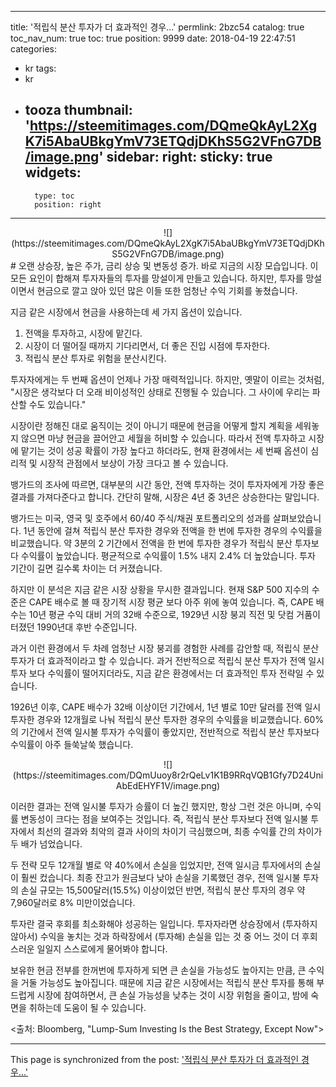 
---
title: '적립식 분산 투자가 더 효과적인 경우...'
permlink: 2bzc54
catalog: true
toc_nav_num: true
toc: true
position: 9999
date: 2018-04-19 22:47:51
categories:
- kr
tags:
- kr
- tooza
thumbnail: 'https://steemitimages.com/DQmeQkAyL2XgK7i5AbaUBkgYmV73ETQdjDKhS5G2VFnG7DB/image.png'
sidebar:
    right:
        sticky: true
widgets:
    -
        type: toc
        position: right
---


<center>
![](https://steemitimages.com/DQmeQkAyL2XgK7i5AbaUBkgYmV73ETQdjDKhS5G2VFnG7DB/image.png)
</center>
#
오랜 상승장, 높은 주가, 금리 상승 및  변동성 증가. 바로 지금의 시장 모습입니다.  이 모든 요인이 합해져 투자자들의 투자를 망설이게 만들고 있습니다.  하지만, 투자를 망설이면서 현금으로 깔고 앉아 있던 많은 이들 또한 엄청난 수익 기회를 놓쳤습니다.  

지금 같은 시장에서 현금을 사용하는데 세 가지 옵션이 있습니다. 

1. 전액을 투자하고, 시장에 맡긴다. 
2. 시장이 더 떨어질 때까지 기다리면서, 더 좋은 진입 시점에 투자한다. 
3. 적립식 분산 투자로 위험을 분산시킨다. 

투자자에게는 두 번째 옵션이 언제나 가장 매력적입니다.  하지만, 옛말이 이르는 것처럼,  "시장은 생각보다 더 오래 비이성적인 상태로 진행될 수 있습니다. 그 사이에 우리는 파산할 수도 있습니다." 

시장이란 정해진 대로 움직이는 것이 아니기 때문에 현금을 어떻게 할지 계획을 세워놓지 않으면 마냥 현금을 끌어안고 세월을 허비할 수 있습니다.  따라서 전액 투자하고 시장에 맡기는 것이 성공 확률이 가장 높다고 하더라도, 현재 환경에서는 세 번째 옵션이 심리적 및 시장적 관점에서 보상이 가장 크다고 볼 수 있습니다. 

뱅가드의 조사에 따르면, 대부분의 시간 동안, 전액 투자하는 것이 투자자에게 가장 좋은 결과를 가져다준다고 합니다.  간단히 말해, 시장은 4년 중 3년은 상승한다는 말입니다.  

뱅가드는 미국, 영국 및 호주에서 60/40 주식/채권 포트폴리오의 성과를 살펴보았습니다.  1년 동안에 걸쳐 적립식 분산 투자한 경우와 전액을 한 번에 투자한 경우의 수익률을 비교했습니다. 약 3분의 2 기간에서 전액을 한 번에 투자한 경우가 적립식 분산 투자보다 수익률이 높았습니다.  평균적으로 수익률이 1.5% 내지 2.4% 더 높았습니다.   투자 기간이 길면 길수록 차이는 더 커졌습니다. 

하지만 이 분석은 지금 같은 시장 상황을 무시한 결과입니다.  현재 S&P 500 지수의 수준은 CAPE 배수로 볼 때 장기적 시장 평균 보다 아주 위에 놓여 있습니다.  즉, CAPE 배수는 10년 평균 수익 대비 거의 32배 수준으로, 1929년 시장 붕괴 직전 및 닷컴 거품이 터졌던 1990년대 후반 수준입니다. 

과거 이런 환경에서 두 차례 엄청난 시장 붕괴를 경험한 사례를 감안할 때, 적립식 분산 투자가 더 효과적이라고 할 수 있습니다.  과거 전반적으로 적립식 분산 투자가 전액 일시 투자 보다 수익률이 떨어지더라도, 지금 같은 환경에서는 더 효과적인 투자 전략일 수 있습니다.  

1926년 이후, CAPE 배수가 32배 이상이던 기간에서, 1년 별로 10만 달러를 전액 일시 투자한 경우와 12개월로 나눠 적립식 분산 투자한 경우의 수익률을 비교했습니다.  60%의 기간에서 전액 일시불 투자가 수익률이 좋았지만, 전반적으로 적립식 분산 투자보다 수익률이 아주 들쑥날쑥 했습니다.

<center>
![](https://steemitimages.com/DQmUuoy8r2rQeLv1K1B9RRqVQB1Gfy7D24UniAbEdEHYF1V/image.png)
</center>

이러한 결과는 전액 일시불 투자가 승률이 더 높긴 했지만, 항상 그런 것은 아니며, 수익률 변동성이 크다는 점을 보여주는 것입니다.  즉, 적립식 분산 투자보다 전액 일시불 투자에서 최선의 결과와 최악의 결과 사이의 차이기 극심했으며, 최종 수익률 간의 차이가 두 배가 넘었습니다. 

두 전략 모두 12개월 별로 약 40%에서 손실을 입었지만, 전액 일시금 투자에서의 손실이 훨씬 컸습니다.  최종 잔고가 원금보다 낮아 손실을 기록했던 경우, 전액 일시불 투자의 손실 규모는 15,500달러(15.5%) 이상이었던 반면, 적립식 분산 투자의 경우  약 7,960달러로 8% 미만이었습니다. 

투자란 결국 후회를 최소화해야 성공하는 일입니다.  투자자라면 상승장에서 (투자하지 않아서) 수익을 놓치는 것과 하락장에서 (투자해) 손실을 입는 것 중 어느 것이 더 후회스러운 일일지 스스로에게 물어봐야 합니다.  

보유한 현금 전부를 한꺼번에 투자하게 되면 큰 손실을 가능성도 높아지는 만큼, 큰 수익을 거둘 가능성도 높아집니다.  때문에 지금 같은 시장에서는 적립식 분산 투자를 통해 부드럽게 시장에 참여하면서, 큰 손실 가능성을 낮추는 것이 시장 위험을 줄이고, 밤에 숙면을 취하는데 도움이 될 수 있습니다. 

<출처: Bloomberg, "Lump-Sum Investing Is the Best Strategy, Except Now">

- - -

This page is synchronized from the post: ['적립식 분산 투자가 더 효과적인 경우...'](https://steemit.com/@pius.pius/2bzc54)
